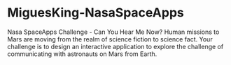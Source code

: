 # MiguesKing-NasaSpaceApps
Nasa SpaceApps Challenge - Can You Hear Me Now?
Human missions to Mars are moving from the realm of science fiction to science fact. Your challenge is to design an interactive application to explore the challenge of communicating with astronauts on Mars from Earth.
